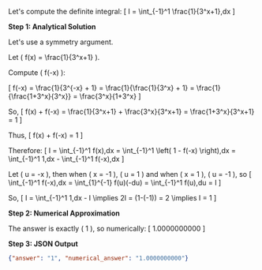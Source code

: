Let's compute the definite integral:
\[
I = \int_{-1}^1 \frac{1}{3^x+1}\,dx
\]

**Step 1: Analytical Solution**

Let's use a symmetry argument.

Let \( f(x) = \frac{1}{3^x+1} \).

Compute \( f(-x) \):

\[
f(-x) = \frac{1}{3^{-x} + 1} = \frac{1}{\frac{1}{3^x} + 1} = \frac{1}{\frac{1+3^x}{3^x}}
= \frac{3^x}{1+3^x}
\]

So,
\[
f(x) + f(-x) = \frac{1}{3^x+1} + \frac{3^x}{3^x+1} = \frac{1+3^x}{3^x+1} = 1
\]

Thus,
\[
f(x) + f(-x) = 1
\]

Therefore:
\[
I = \int_{-1}^1 f(x)\,dx = \int_{-1}^1 \left( 1 - f(-x) \right)\,dx = \int_{-1}^1 1\,dx - \int_{-1}^1 f(-x)\,dx
\]

Let \( u = -x \), then when \( x = -1 \), \( u = 1 \) and when \( x = 1 \), \( u = -1 \), so
\[
\int_{-1}^1 f(-x)\,dx = \int_{1}^{-1} f(u)(-du) = \int_{-1}^1 f(u)\,du = I
\]

So,
\[
I = \int_{-1}^1 1\,dx - I
\implies 2I = (1-(-1)) = 2
\implies I = 1
\]

**Step 2: Numerical Approximation**

The answer is exactly \( 1 \), so numerically:
\[
1.0000000000
\]

**Step 3: JSON Output**

```json
{"answer": "1", "numerical_answer": "1.0000000000"}
```